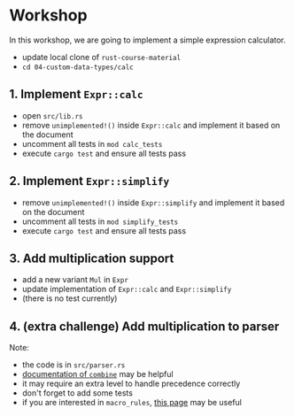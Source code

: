 # Workshop

In this workshop, we are going to implement a simple expression calculator.

* update local clone of `rust-course-material`
* `cd 04-custom-data-types/calc`

## 1. Implement `Expr::calc`

* open `src/lib.rs`
* remove `unimplemented!()` inside `Expr::calc` and implement it based on the document
* uncomment all tests in `mod calc_tests`
* execute `cargo test` and ensure all tests pass

## 2. Implement `Expr::simplify`

* remove `unimplemented!()` inside `Expr::simplify` and implement it based on the document
* uncomment all tests in `mod simplify_tests`
* execute `cargo test` and ensure all tests pass

## 3. Add multiplication support

* add a new variant `Mul` in `Expr`
* update implementation of `Expr::calc` and `Expr::simplify`
* (there is no test currently)

## 4. (extra challenge) Add multiplication to parser

Note:
* the code is in `src/parser.rs`
* [documentation of `combine`](https://docs.rs/combine/3.8.1/combine/) may be helpful
* it may require an extra level to handle precedence correctly
* don't forget to add some tests
* if you are interested in `macro_rules`,
 [this page](https://danielkeep.github.io/tlborm/book/mbe-macro-rules.html) may be useful
